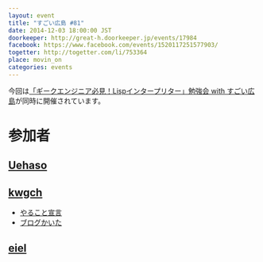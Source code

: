 ```yaml
---
layout: event
title: "すごい広島 #81"
date: 2014-12-03 18:00:00 JST
doorkeeper: http://great-h.doorkeeper.jp/events/17984
facebook: https://www.facebook.com/events/1520117251577903/
togetter: http://togetter.com/li/753364
place: movin_on
categories: events
---
```


今回は[「ギークエンジニア必見！Lispインタープリター」勉強会 with すごい広島](http://great-h.doorkeeper.jp/events/16621)が同時に開催されています。

# 参加者


## [Uehaso](https://twitter.com/uehaso)


## [kwgch](https://github.com/kwgch)

* [やること宣言](https://github.com/great-h/great-h.github.io/issues/1392)
* [ブログかいた](http://kwgch.github.io/blog/2014/12/03/great-h/)


## [eiel](http://eiel.info/)
